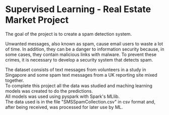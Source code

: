# Supervised Learning - Real Estate Market Project
The goal of the project is to create a spam detection system.

Unwanted messages, also known as spam, cause email users to waste a lot of time. In addition, they can be a danger to information security because, in some cases, they contain malicious links with malware. To prevent these crimes, it is necessary to develop a security system that detects spam.

The dataset consists of text messages from volunteers in a study in Singapore and some spam text messages from a UK reporting site mixed together.<br/>
To complete this project all the data was studied and maching learning models was created to do the predictions. <br/> 
All models was used using pyspark with Spark's MLlib. <br/>
The data used is in the file "SMSSpamCollection.csv" in csv format and, after being received, was processed for later use by ML.
